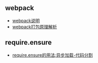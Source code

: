 ## webpack
* [webpack说明](http://vuejs-templates.github.io/webpack/)
* [webpack打包原理解析](https://github.com/yongningfu/webpack_package)

## require.ensure
* [require.ensure的用法;异步加载-代码分割](https://www.jianshu.com/p/9fa38e536033)
